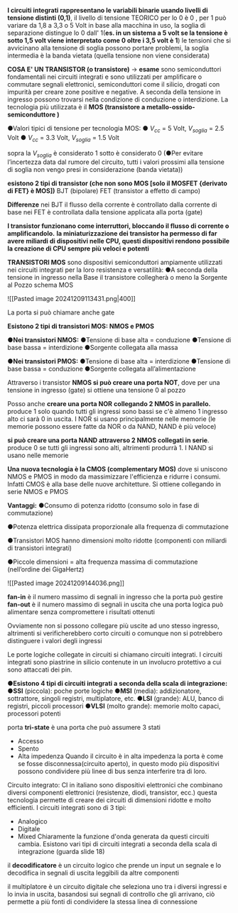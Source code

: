 **I circuiti integrati rappresentano le variabili binarie usando livelli di tensione distinti (0,1)**, il livello di tensione TEORICO per lo 0 è 0 , per 1 può variare da 1,8 a 3,3 o 5 Volt in base alla macchina in uso, la soglia di separazione distingue lo 0 dall' 1(**es. in un sistema a 5 volt se la tensione è sotto 1,5 volt viene interpretato come 0 oltre i 3,5 volt è 1**) le tensioni che si avvicinano alla tensione di soglia possono portare problemi,  la soglia intermedia è la banda vietata (quella tensione non viene considerata)

**COSA E' UN TRANSISTOR (o transistore)** -> **esame**
sono semiconduttori fondamentali nei circuiti integrati e sono utilizzati per amplificare o commutare segnali elettronici, semiconduttori come il silicio, drogati con impurità per creare zone positive e negative.
A seconda della tensione in ingresso possono trovarsi nella condizione di conduzione o interdizione.
La tecnologia più utilizzata è il **MOS (transistore a metallo-ossido- semiconduttore )**


●Valori tipici di tensione per tecnologia MOS: 
● $V_{cc}$ = 5 Volt, $V_{soglia}$ = 2.5 Volt 
● $V_{cc}$ = 3.3 Volt, $V_{soglia}$ = 1.5 Volt

sopra la  $V_{soglia}$ è considerato 1 sotto è considerato 0
(●Per evitare l’incertezza data dal rumore del circuito, tutti i valori prossimi alla tensione di soglia non vengo presi in considerazione (banda vietata))

**esistono 2 tipi di transistor (che non sono MOS [solo il MOSFET {derivato di FET} è MOS])**
BJT  (bipolare)
FET (transistor a effetto di campo)

**Differenze** 
nei BJT il flusso della corrente è controllato dalla corrente di base
nei FET è controllata dalla tensione applicata alla porta (gate)

**I transistor funzionano come interruttori, bloccando il flusso di corrente o amplificandolo.**
**la miniaturizzazione dei transistor ha permesso di far avere miliardi di dispositivi nelle CPU, questi dispositivi rendono possibile la creazione di CPU sempre più veloci e potenti**

**TRANSISTORI MOS**
sono dispositivi semiconduttori ampiamente utilizzati nei circuiti integrati per la loro resistenza e versatilità:
●A seconda della tensione in ingresso nella Base il transistore collegherà o meno la Sorgente al Pozzo
schema MOS

![[Pasted image 20241209113431.png|400]]

La porta si può chiamare anche gate

**Esistono 2 tipi di transistori MOS: 
NMOS e PMOS**

●**Nei transistori NMOS:** 
●Tensione di base alta = conduzione 
●Tensione di base bassa = interdizione 
●Sorgente collegata alla massa 

●**Nei transistori PMOS:** 
●Tensione di base alta = interdizione
●Tensione di base bassa = conduzione 
●Sorgente collegata all’alimentazione

Attraverso i transistor **NMOS si può creare una porta NOT**, dove per una tensione in ingresso (gate) si ottiene una tensione 0 al pozzo 

Posso anche **creare una porta NOR** **collegando 2 NMOS in parallelo.**
produce 1 solo quando tutti gli ingressi sono bassi se c'è almeno 1 ingresso alto ci sarà 0 in uscita.
I NOR si usano principalmente nelle memorie 
(le memorie possono essere fatte da NOR o da NAND, NAND è più veloce)

**si può creare una porta NAND attraverso 2 NMOS collegati in serie**.
produce 0 se tutti gli ingressi sono alti, altrimenti produrrà 1. I NAND si usano nelle memorie

**Una nuova tecnologia è la CMOS (complementary MOS)**
dove si uniscono NMOS e PMOS in modo da massimizzare l'efficienza e ridurre i consumi. Infatti CMOS è alla base delle nuove architetture.
Si ottiene collegando in serie NMOS e PMOS

**Vantaggi:**
●Consumo di potenza ridotto (consumo solo in fase di commutazione) 

●Potenza elettrica dissipata proporzionale alla frequenza di commutazione 

●Transistori MOS hanno dimensioni molto ridotte (componenti con miliardi di transistori integrati) 

●Piccole dimensioni = alta frequenza massima di commutazione (nell’ordine dei GigaHertz)


![[Pasted image 20241209144036.png]]


**fan-in** è il numero massimo di segnali in ingresso che la porta può gestire 
**fan-out** è il numero massimo di segnali in uscita che una porta logica può alimentare senza compromettere i risultati ottenuti

Ovviamente non si possono collegare più uscite ad uno stesso ingresso, altrimenti si verificherebbero corto circuiti o comunque non si potrebbero distinguere i valori degli ingressi

Le porte logiche collegate in circuiti si chiamano circuiti integrati.
I circuiti integrati sono piastrine in silicio contenute in un involucro protettivo a cui sono attaccati dei pin.

●**Esistono 4 tipi di circuiti integrati a seconda della scala di integrazione:** 
●**SSI** (piccola): poche porte logiche 
●**MSI** (media): addizionatore, sottrattore, singoli registri, multiplatore, etc. 
●**LSI** (grande): ALU, banco di registri, piccoli processori 
●**VLSI** (molto grande): memorie molto capaci, processori potenti

porta **tri-state** è una porta che può assumere 3 stati 
- Accesso
- Spento
- Alta impedenza
Quando il circuito è in alta impedenza la porta è come se fosse disconnessa(circuito aperto), in questo modo più dispositivi possono condividere più linee di bus senza interferire tra di loro.

Circuito integrato: CI in italiano sono dispositivi elettronici che combinano diversi componenti elettronici (resistenze, diodi, transistor, ecc.) questa tecnologia permette di creare dei circuiti di dimensioni ridotte e molto efficienti. I circuiti integrati sono di 3 tipi:
- Analogico
- Digitale
- Mixed
Chiaramente la funzione d'onda generata da questi circuiti cambia. Esistono vari tipi di circuiti integrati a seconda della scala di integrazione (guarda slide 18)

il **decodificatore** è un circuito logico che prende un input un segnale e lo decodifica in segnali di uscita leggibili da altre componenti

il multiplatore è un circuito digitale che seleziona uno tra i diversi ingressi e lo invia in uscita, basandosi sui segnali di controllo che gli arrivano, ciò permette a più fonti di condividere la stessa linea di connessione

